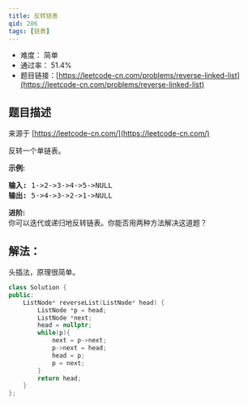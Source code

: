 ```yaml
---
title: 反转链表
qid: 206
tags: [链表]
---
```



- 难度： 简单
- 通过率： 51.4%
- 题目链接：[https://leetcode-cn.com/problems/reverse-linked-list](https://leetcode-cn.com/problems/reverse-linked-list)


## 题目描述

来源于 [https://leetcode-cn.com/](https://leetcode-cn.com/)

<p>反转一个单链表。</p>

<p><strong>示例:</strong></p>

<pre><strong>输入:</strong> 1-&gt;2-&gt;3-&gt;4-&gt;5-&gt;NULL
<strong>输出:</strong> 5-&gt;4-&gt;3-&gt;2-&gt;1-&gt;NULL</pre>

<p><strong>进阶:</strong><br>
你可以迭代或递归地反转链表。你能否用两种方法解决这道题？</p>


## 解法：

头插法，原理很简单。

```cpp
class Solution {
public:
    ListNode* reverseList(ListNode* head) {
        ListNode *p = head;
        ListNode *next;        
        head = nullptr;
        while(p){
            next = p->next;
            p->next = head;
            head = p;
            p = next;
        }
        return head;
    }
};
```
